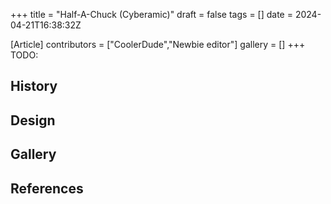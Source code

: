 +++
title = "Half-A-Chuck (Cyberamic)"
draft = false
tags = []
date = 2024-04-21T16:38:32Z

[Article]
contributors = ["CoolerDude","Newbie editor"]
gallery = []
+++
TODO:

## History ##

## Design ##

## Gallery ##

## References ##